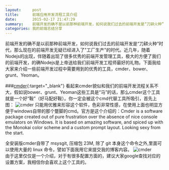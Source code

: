 ```yaml
---
layout:     post
title:      前端应用开发流程工具介绍
date:       2015-02-17 21:47:29
summary:    前端开发的确不是以前那种前端开发，如何说我们过去的前端开发是“刀耕火种”时代，那么现在的前端开发无疑已经进入了"工厂生产"的时代。近几年，随着Nodejs的出现，伴随着出现了很多优秀的前端开发管理工具，极大的方便了我们的前端开发，的确Nodejs是上帝送给我们前端开发工程师最好的礼物。下面我给大家来介绍一些前端开发过程中需要用到的优秀的工具，cmder、bower、grunt、Yeoman。
categories: 我的前端总结分享 
---
```

前端开发的确不是以前那种前端开发，如何说我们过去的前端开发是“刀耕火种”时代，那么现在的前端开发无疑已经进入了"工厂生产"的时代。近几年，随着Nodejs的出现，伴随着出现了很多优秀的前端开发管理工具，极大的方便了我们的前端开发，的确Nodejs是上帝送给我们前端开发工程师最好的礼物。下面我给大家来介绍一些前端开发过程中需要用到的优秀的工具，cmder、bower、grunt、Yeoman。


###[cmder](http://bliker.github.io/cmder/){:target="_blank"}
看起来cmder貌似和我们的前端开发流程关系不大，假如说bower、grunt、Yeoman这些工具是“马”的话，那么cmder这个工具就是一个好“鞍”（好马配好鞍）。你一定会被这个cmd代替工具所吸引，首先上图：
![cmder](http://tw93.github.io/images/main.jpg)
只能用优雅来形容这个软件，色彩非常性感，在使用上面也明显方便于windows自带的那个蹩脚的cmd。官方是这个介绍的：Cmder is a software package created out of pure frustration over the absence of nice console emulators on Windows. It is based on amazing software, and spiced up with the Monokai color scheme and a custom prompt layout. Looking sexy from the start.  

全安装版cmder自带了 msysgit, 压缩包 23M, 除了 git 本身这个命令之外,里面可以使用大量的 linux 命令，譬如下面我用它来提交我的博客内容。
![cmder](http://tw93.github.io/images/cmder1.jpg)  
由于这里仅仅是一个介绍，对于有很多配置方面的，建议大家google查找对应的设置方案，我相信你会喜欢上这个工具的。

